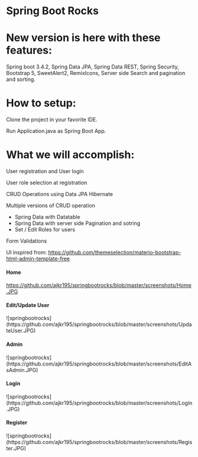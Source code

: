 # Spring Boot Rocks 

# New version is here with these features:

Spring boot 3.4.2, Spring Data JPA, Spring Data REST, Spring Security, Bootstrap 5, SweetAlert2, RemixIcons, Server side Search and pagination and sorting.

# How to setup:

Clone the project in your favorite IDE.

Run Application.java as Spring Boot App.

# What we will accomplish:

User registration and User login

User role selection at registration

CRUD Operations using Data JPA Hibernate

Multiple versions of CRUD operation
  - Spring Data with Datatable
  - Spring Data with server side Pagination and sotring
  - Set / Edit Roles for users
 
Form Validations

UI inspired from:
https://github.com/themeselection/materio-bootstrap-html-admin-template-free

<h4> Home </h4>

https://github.com/ajkr195/springbootrocks/blob/master/screenshots/Home.JPG

<h4> Edit/Update User</h4>
![springbootrocks] (https://github.com/ajkr195/springbootrocks/blob/master/screenshots/UpdateUser.JPG)

<h4> Admin </h4>
![springbootrocks] (https://github.com/ajkr195/springbootrocks/blob/master/screenshots/EditAsAdmin.JPG)

<h4> Login </h4>
![springbootrocks](https://github.com/ajkr195/springbootrocks/blob/master/screenshots/Login.JPG)

<h4> Register </h4>
![springbootrocks](https://github.com/ajkr195/springbootrocks/blob/master/screenshots/Register.JPG)
